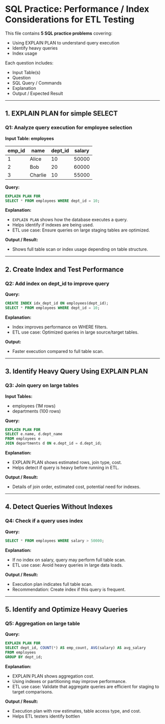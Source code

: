 # SQL Practice: Performance / Index Considerations for ETL Testing

This file contains **5 SQL practice problems** covering:

* Using EXPLAIN PLAN to understand query execution
* Identify heavy queries
* Index usage

Each question includes:

* Input Table(s)
* Question
* SQL Query / Commands
* Explanation
* Output / Expected Result

---

## 1. EXPLAIN PLAN for simple SELECT

### Q1: Analyze query execution for employee selection

**Input Table: employees**

| emp\_id | name    | dept\_id | salary |
| ------- | ------- | -------- | ------ |
| 1       | Alice   | 10       | 50000  |
| 2       | Bob     | 20       | 60000  |
| 3       | Charlie | 10       | 55000  |

**Query:**

```sql
EXPLAIN PLAN FOR
SELECT * FROM employees WHERE dept_id = 10;
```

**Explanation:**

* `EXPLAIN PLAN` shows how the database executes a query.
* Helps identify if indexes are being used.
* ETL use case: Ensure queries on large staging tables are optimized.

**Output / Result:**

* Shows full table scan or index usage depending on table structure.

---

## 2. Create Index and Test Performance

### Q2: Add index on dept\_id to improve query

**Query:**

```sql
CREATE INDEX idx_dept_id ON employees(dept_id);
SELECT * FROM employees WHERE dept_id = 10;
```

**Explanation:**

* Index improves performance on WHERE filters.
* ETL use case: Optimized queries in large source/target tables.

**Output:**

* Faster execution compared to full table scan.

---

## 3. Identify Heavy Query Using EXPLAIN PLAN

### Q3: Join query on large tables

**Input Tables:**

* employees (1M rows)
* departments (100 rows)

**Query:**

```sql
EXPLAIN PLAN FOR
SELECT e.name, d.dept_name
FROM employees e
JOIN departments d ON e.dept_id = d.dept_id;
```

**Explanation:**

* EXPLAIN PLAN shows estimated rows, join type, cost.
* Helps detect if query is heavy before running in ETL.

**Output / Result:**

* Details of join order, estimated cost, potential need for indexes.

---

## 4. Detect Queries Without Indexes

### Q4: Check if a query uses index

**Query:**

```sql
SELECT * FROM employees WHERE salary > 50000;
```

**Explanation:**

* If no index on salary, query may perform full table scan.
* ETL use case: Avoid heavy queries in large data loads.

**Output / Result:**

* Execution plan indicates full table scan.
* Recommendation: Create index if this query is frequent.

---

## 5. Identify and Optimize Heavy Queries

### Q5: Aggregation on large table

**Query:**

```sql
EXPLAIN PLAN FOR
SELECT dept_id, COUNT(*) AS emp_count, AVG(salary) AS avg_salary
FROM employees
GROUP BY dept_id;
```

**Explanation:**

* EXPLAIN PLAN shows aggregation cost.
* Using indexes or partitioning may improve performance.
* ETL use case: Validate that aggregate queries are efficient for staging to target comparisons.

**Output / Result:**

* Execution plan with row estimates, table access type, and cost.
* Helps ETL testers identify bottlen
